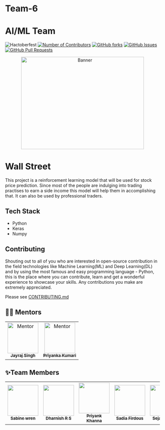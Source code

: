 # Team-6
# AI/ML Team 

  ![Hactoberfest](https://img.shields.io/badge/Hactoberfest-21-purple)
  [![Number of Contributors](https://img.shields.io/github/contributors/CodeFlow201/Team-5)](https://github.com/CodeFlow201/Team-5/graphs/contributors)
  [![GitHub forks](https://img.shields.io/github/forks/CodeFlow201/Team-5)](https://github.com/CodeFlow201/Team-5/network)
  [![GitHub Issues](https://img.shields.io/github/issues/CodeFlow201/Team-5)](https://github.com/CodeFlow201/Team-5/issues)
  [![GitHub Pull Requests](https://img.shields.io/github/issues-pr/kylelobo/The-Documentation-Compendium.svg)](https://github.com/CodeFlow201/Team-5/pulls)
<p align="center">
	<img src="https://static.wixstatic.com/media/bb7b70_d5fde322f7914060b7d997ba9d506a50~mv2.gif" width=400 height=300 alt="Banner">
</p>

# Wall Street
<p>This project is a reinforcement learning model that will be used for stock price prediction. Since most of the people are indulging into trading practises to earn a side income this model will help them in accomplishing that. It can also be used by professional traders.</P>


## Tech Stack
- Python
- Keras
- Numpy


## Contributing
Shouting out to all of you who are interested in open-source contribution in the field technologies like  Machine Learning(ML) and Deep Learning(DL)  and by using the most famous and easy programming language - Python, this is the place where you can contribute, learn and get a wonderful experience to showcase your skills. Any contributions you make are extremely appreciated.

Please see [CONTRIBUTING.md](https://github.com/CodeFlow201/Team-6/blob/master/CONTRIBUTING.md)

## 👨‍💻 Mentors

<table>
<tr>
    <td align="center" thead="Mentor"><a href="https://github.com/kyoichishido"><img src="https://avatars.githubusercontent.com/u/54437859?v=4" width="100px;" alt="Mentor"/><br /><sub><b>Jayraj Singh</b></sub></a></td>
    <td align="center" thead="Mentor"><a href="https://github.com/PriyankaKumari-2002"><img src="https://avatars.githubusercontent.com/u/80983161?v=4" width="100px;" alt="Mentor"/><br /><sub><b>Priyanka Kumari</b></sub></a></td>
  </tr>
  </table>

<h2>✨Team Members</h2>   
<!-- ALL-CONTRIBUTORS-LIST:START - Do not remove or modify this section -->
<!-- prettier-ignore-start -->
<!-- markdownlint-disable -->
<table>
  <tr>
    <td align="center"><a href="https://github.com/pandyaved98"><img src="https://avatars.githubusercontent.com/u/32775169?v=4" width="100px;" alt=""/><br /><sub><b>Sabine wren</b></sub></a></td>
    <td align="center"><a href="https://github.com/VijayHitler"><img src="https://avatars.githubusercontent.com/u/81073247?v=4" width="100px;" alt=""/><br /><sub><b>Dharnish R S</b></sub></a></td>
    <td align="center"><a href="https://github.com/priyankkhanna"><img src="https://avatars.githubusercontent.com/u/55731241?v=4" width="100px;" alt=""/><br /><sub><b>Priyank Khanna</b></sub></a></td>
    <td align="center"><a href="https://github.com/SadiaFirdous"><img src="https://avatars.githubusercontent.com/u/74552217?v=4" width="100px;" alt=""/><br /><sub><b>Sadia Firdous</b></sub></a></td>
    <td align="center"><a href="https://github.com/sejalxz"><img src="https://avatars.githubusercontent.com/u/71432400?v=4" width="100px;" alt=""/><br /><sub><b>Sejal Dahake</b></sub></a></td>
    <td align="center"><a href="https://github.com/MrNobody09"><img src="https://avatars.githubusercontent.com/u/75740971?s=400&v=4" width="100px;" alt=""/><br /><sub><b>Nalin Verma</b></sub></a></td>
  </tr>
  
</table>
